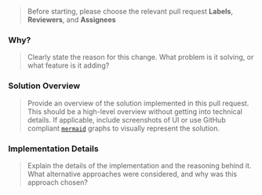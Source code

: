 > Before starting, please choose the relevant pull request **Labels**, **Reviewers**, and **Assignees**

### Why?

> Clearly state the reason for this change. What problem is it solving, or what feature is it adding?

### Solution Overview

> Provide an overview of the solution implemented in this pull request. This should be a high-level overview without getting into technical details. If applicable, include screenshots of UI or use GitHub compliant [`mermaid`](https://mermaid.live/) graphs to visually represent the solution.

### Implementation Details

> Explain the details of the implementation and the reasoning behind it. What alternative approaches were considered, and why was this approach chosen?
